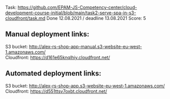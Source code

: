 Task: https://github.com/EPAM-JS-Competency-center/cloud-development-course-initial/blob/main/task2-serve-spa-in-s3-cloudfront/task.md
Done 12.08.2021 / deadline 13.08.2021
Score: 5

## Manual deployment links:
S3 bucket: http://alex-rs-shop-app-manual.s3-website-eu-west-1.amazonaws.com/ <br>
Cloudfront: https://d161e65knqlhiy.cloudfront.net/

## Automated deployment links:
S3 bucket: http://alex-rs-shop-app.s3-website-eu-west-1.amazonaws.com/ <br>
Cloudfront: https://d551ttsv7oxbt.cloudfront.net/






